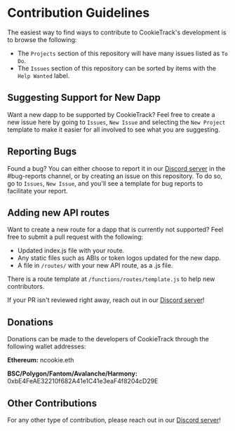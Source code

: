 # Contribution Guidelines

The easiest way to find ways to contribute to CookieTrack's development is to browse the following:

- The `Projects` section of this repository will have many issues listed as `To Do`.
- The `Issues` section of this repository can be sorted by items with the `Help Wanted` label.

## Suggesting Support for New Dapp

Want a new dapp to be supported by CookieTrack? Feel free to create a new issue here by going to `Issues`, `New Issue` and selecting the `New Project` template to make it easier for all involved to see what you are suggesting.

## Reporting Bugs

Found a bug? You can either choose to report it in our [Discord server](https://discord.com/invite/DzADcq7y75) in the #bug-reports channel, or by creating an issue on this repository. To do so, go to `Issues`, `New Issue`, and you'll see a template for bug reports to facilitate your report.

## Adding new API routes

Want to create a new route for a dapp that is currently not supported? Feel free to submit a pull request with the following:

- Updated index.js file with your route.
- Any static files such as ABIs or token logos updated for the new dapp.
- A file in `/routes/` with your new API route, as a .js file.

There is a route template at `/functions/routes/template.js` to help new contributors.

If your PR isn't reviewed right away, reach out in our [Discord server](https://discord.com/invite/DzADcq7y75)!

## Donations

Donations can be made to the developers of CookieTrack through the following wallet addresses:

**Ethereum:** ncookie.eth

**BSC/Polygon/Fantom/Avalanche/Harmony:** 0xbE4FeAE32210f682A41e1C41e3eaF4f8204cD29E

## Other Contributions

For any other type of contribution, please reach out in our [Discord server](https://discord.com/invite/DzADcq7y75)!
